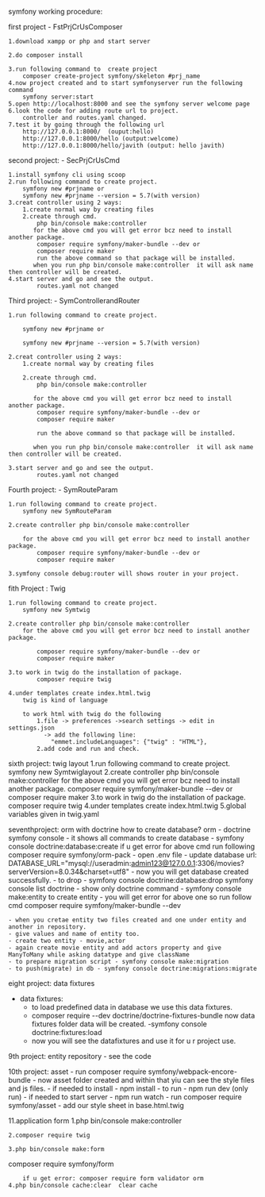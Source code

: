 symfony working procedure:

first project - FstPrjCrUsComposer

	1.download xampp or php and start server
 
	2.do composer install 
 
	3.run following command to  create project
		composer create-project symfony/skeleton #prj_name
	4.now project created and to start symfonyserver run the following command
		symfony server:start
	5.open http://localhost:8000 and see the symfony server welcome page
	6.look the code for adding route url to project.
		controller and routes.yaml changed.
	7.test it by going through the following url
		http://127.0.0.1:8000/  (ouput:hello)
		http://127.0.0.1:8000/hello (output:welcome)
		http://127.0.0.1:8000/hello/javith (output: hello javith)
  
second project:  - SecPrjCrUsCmd

	1.install symfony cli using scoop
	2.run following command to create project.
		symfony new #prjname or
		symfony new #prjname --version = 5.7(with version)
	3.creat controller using 2 ways:
		1.create normal way by creating files
		2.create through cmd.	
			php bin/console make:controller
		   for the above cmd you will get error bcz need to install another package.
			composer require symfony/maker-bundle --dev or
			composer require maker
		    run the above command so that package will be installed.
		   when you run php bin/console make:controller  it will ask name then controller will be created.
	4.start server and go and see the output.
			routes.yaml not changed 

   
Third project: - SymControllerandRouter

	1.run following command to create project.
 
		symfony new #prjname or
  
		symfony new #prjname --version = 5.7(with version)
  
	2.creat controller using 2 ways:
		1.create normal way by creating files
  
		2.create through cmd.	
			php bin/console make:controller
   
		   for the above cmd you will get error bcz need to install another package.
			composer require symfony/maker-bundle --dev or
			composer require maker
   
		    run the above command so that package will be installed.
      
		   when you run php bin/console make:controller  it will ask name then controller will be created.
     
	3.start server and go and see the output.
			routes.yaml not changed 


   
Fourth project: - SymRouteParam

	1.run following command to create project.
		symfony new SymRouteParam 
  
	2.create controller php bin/console make:controller
 
		for the above cmd you will get error bcz need to install another package.
			composer require symfony/maker-bundle --dev or
			composer require maker
   
	3.symfony console debug:router will shows router in your project.

 
fith Project : Twig 

	1.run following command to create project.
		symfony new Symtwig
  
	2.create controller php bin/console make:controller
		for the above cmd you will get error bcz need to install another package.
  
			composer require symfony/maker-bundle --dev or
			composer require maker
   
	3.to work in twig do the installation of package.
			composer require twig
   
	4.under templates create index.html.twig
		twig is kind of language
  
		to work html with twig do the following
			1.file -> preferences ->search settings -> edit in settings.json
			  -> add the following line:
				"emmet.includeLanguages": {"twig" : "HTML"},
		   	2.add code and run and check.

    
sixth project: twig layout
	1.run following command to create project.
		symfony new Symtwiglayout
	2.create controller php bin/console make:controller
		for the above cmd you will get error bcz need to install another package.
			composer require symfony/maker-bundle --dev or
			composer require maker
	3.to work in twig do the installation of package.
			composer require twig
	4.under templates create index.html.twig
	5.global variables given in twig.yaml


seventhproject: orm with doctrine
how to create database?
 orm - doctrine
	symfony console - it shows all commands 
	to create database - symfony console doctrine:database:create
	if u get error for above cmd run following
		 composer require symfony/orm-pack
	- open .env file
	- update database url:
	DATABASE_URL="mysql://useradmin:admin123@127.0.0.1:3306/movies?serverVersion=8.0.34&charset=utf8"
	- now you will get database created successfully.
	- to drop - symfony console doctrine:database:drop
	symfony console list doctrine - show only doctrine command
	- symfony console make:entity to create entity
	- you will get error for above one so run follow cmd
		composer require symfony/maker-bundle --dev

	- when you cretae entity two files created and one under entity and another in repository.
	- give values and name of entity too.
	- create two entity - movie,actor
	- again create movie entity and add actors property and give ManyToMany while asking datatype and give className
	- to prepare migration script - symfony console make:migration
	- to push(migrate) in db - symfony console doctrine:migrations:migrate

 
eight project: data fixtures
- data fixtures:
	- to load predefined data in database we use this data fixtures.
	- composer require --dev doctrine/doctrine-fixtures-bundle
	now data fixtures folder data will be created.
	-symfony console doctrine:fixtures:load
	- now you will see the datafixtures and use it for u r project use.

   
9th project: entity repository
	- see the code


 
10th project: asset
 	- run composer require symfony/webpack-encore-bundle
	- now asset folder created and within that yiu can see the style files and js files.
	- if needed to install - npm install
	- to run - npm run dev (only run)
	- if needed to start server - npm run watch
	- run composer require symfony/asset
	- add our style sheet in base.html.twig

 
11.application form
	1.php bin/console make:controller

	2.composer require twig
	
	3.php bin/console make:form
composer require symfony/form

		if u get error: composer require form validator orm
	4.php bin/console cache:clear  clear cache




